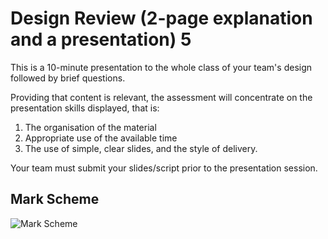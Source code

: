 # Design Review (2-page explanation and a presentation) 5

This is a 10-minute presentation to the whole class of your team's design followed by brief questions.

Providing that content is relevant, the assessment will concentrate on the presentation skills displayed, that is: 

1. The organisation of the material
2. Appropriate use of the available time
3. The use of simple, clear slides, and the style of delivery.

Your team must submit your slides/script prior to the presentation session. 

## Mark Scheme

![Mark Scheme](https://i.imgur.com/I82dAeF.png)
